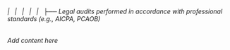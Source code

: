 ###### |   |   |   |   |   ├── Legal audits performed in accordance with professional standards (e.g., AICPA, PCAOB)

*Add content here*